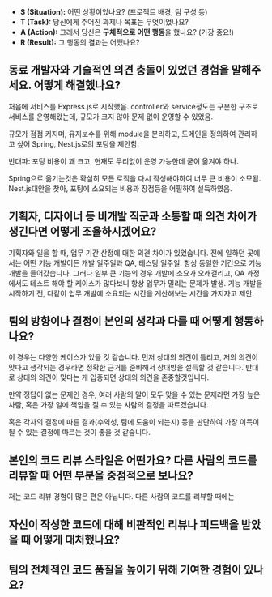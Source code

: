 - **S (Situation):** 어떤 상황이었나요? (프로젝트 배경, 팀 구성 등)
- **T (Task):** 당신에게 주어진 과제나 목표는 무엇이었나요?
- **A (Action):** 그래서 당신은 **구체적으로 어떤 행동**을 했나요? (가장 중요!)
- **R (Result):** 그 행동의 결과는 어땠나요?

## 동료 개발자와 기술적인 의견 충돌이 있었던 경험을 말해주세요. 어떻게 해결했나요?

처음에 서비스를 Express.js로 시작했음.
controller와 service정도는 구분한 구조로 서비스를 운영해왔는데, 규모가 크지 않아 문제 없이 운영할 수 있었음.

규모가 점점 커지며, 유지보수를 위해 module을 분리하고, 도메인을 정의하여 관리하고 싶어 Spring, Nest.js로의 포팅을 제안함.

반대파: 포팅 비용이 꽤 크고, 현재도 무리없이 운영 가능한데 굳이 옮겨야 하나.

Spring으로 옮기는것은 확실히 모든 로직을 다시 작성해야하여 너무 큰 비용이 소모됨. Nest.js대안을 찾아, 포팅에 소요되는 비용과 장점등을 어필하여 설득하였음.

## 기획자, 디자이너 등 비개발 직군과 소통할 때 의견 차이가 생긴다면 어떻게 조율하시겠어요?

기획자와 일을 할 때, 업무 기간 산정에 대한 의견 차이가 있었습니다. 전에 일하던 곳에서는 어떤 기능 개발이든 개발 일주일과 QA, 테스팅 일주일. 항상 동일한 기간으로 기능 개발을 들어갔습니다.
그러나 일부 큰 기능의 경우 개발에 소요가 오래걸리고, QA 과정에서도 테스트 해야 할 케이스가 많다보니 항상 업무가 밀리는 문제가 발생.
기능 개발을 시작하기 전, 다같이 업무 개발에 소요되는 시간을 계산해보는 시간을 가지자고 제안.


## 팀의 방향이나 결정이 본인의 생각과 다를 때 어떻게 행동하나요?

이 경우는 다양한 케이스가 있을 것 같습니다.
먼저 상대의 의견이 틀리고, 저의 의견이 맞다고 생각되는 경우라면 정확한 근거를 준비해서 상대방을 설득할 것 같습니다. 반대로 상대의 의견이 맞다는 게 입증되면 상대의 의견을 존중할것입니다.

만약 정답이 없는 문제인 경우, 여러 사람의 말이 모두 맞을 수 있는 문제라면 가장 높은 사람, 혹은 가장 일에 책임을 질 수 있는 사람의 결정을 따르겠습니다.

혹은 각자의 결정에 따른 결과(수익성, 팀에 도움이 되는지) 등을 판단하여 가장 이득이 될 수 있는 결정에 따르는 것이 좋을 것 같습니다. 


## 본인의 코드 리뷰 스타일은 어떤가요? 다른 사람의 코드를 리뷰할 때 어떤 부분을 중점적으로 보나요?

저는 코드 리뷰 경험이 많은 편은 아닙니다.
다른 사람의 코드를 리뷰할 때에는

## 자신이 작성한 코드에 대해 비판적인 리뷰나 피드백을 받았을 때 어떻게 대처했나요?

## 팀의 전체적인 코드 품질을 높이기 위해 기여한 경험이 있나요?